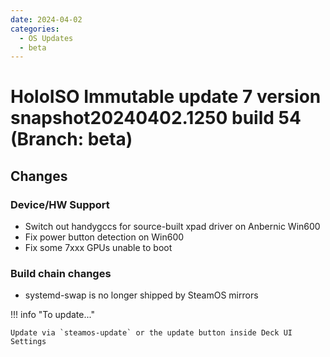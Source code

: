 ```yaml
--- 
date: 2024-04-02
categories:
  - OS Updates
  - beta
---
```


# HoloISO Immutable update 7 version snapshot20240402.1250 build 54 (Branch: beta)

## Changes
### Device/HW Support
- Switch out handygccs for source-built xpad driver on Anbernic Win600
- Fix power button detection on Win600
- Fix some 7xxx GPUs unable to boot

### Build chain changes
- systemd-swap is no longer shipped by SteamOS mirrors
<!-- more -->

!!! info "To update..."

    Update via `steamos-update` or the update button inside Deck UI Settings
